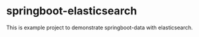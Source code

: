 # springboot-elasticsearch

This is example project to demonstrate springboot-data with elasticsearch.